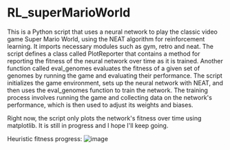# RL_superMarioWorld
This is a Python script that uses a neural network to play the classic video game Super Mario World, using the NEAT algorithm for reinforcement learning.
It imports necessary modules such as gym, retro and neat.
The script defines a class called PlotReporter that contains a method for reporting the fitness of the neural network over time as it is trained.
Another function called eval_genomes evaluates the fitness of a given set of genomes by running the game and evaluating their performance.
The script initializes the game environment, sets up the neural network with NEAT, and then uses the eval_genomes function to train the network.
The training process involves running the game and collecting data on the network's performance, which is then used to adjust its weights and biases.

Right now, the script only plots the network's fitness over time using matplotlib. It is still in progress and I hope I'll keep going.

Heuristic fitness progress:
![image](https://user-images.githubusercontent.com/97172662/234115568-a26a2bc3-f351-49e0-ae46-d4a826d54ff1.png)
